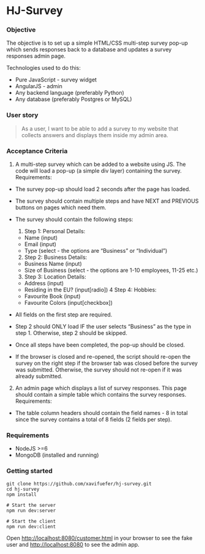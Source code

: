 # HJ-Survey
### Objective
The objective is to set up a simple HTML/CSS multi-step survey pop-up which sends responses back to a database and updates a survey responses admin page.

Technologies used to do this:

- Pure JavaScript - survey widget
- AngularJS - admin
- Any backend language (preferably Python)
- Any database (preferably Postgres or MySQL)

### User story

>As a user, I want to be able to add a survey to my website that collects answers and displays them inside my admin area.

### Acceptance Criteria

1. A multi-step survey which can be added to a website using JS. The code will load a pop-up (a simple div layer) containing the survey. Requirements:
  - The survey pop-up should load 2 seconds after the page has loaded.
  - The survey should contain multiple steps and have NEXT and PREVIOUS buttons on pages which need them.
  - The survey should contain the following steps:
    1. Step 1: Personal Details:
      - Name (input)
      - Email (input)
      - Type (select - the options are “Business” or “Individual”)
    2. Step 2: Business Details:
      - Business Name (input)
      - Size of Business (select - the options are 1-10 employees, 11-25 etc.)
    3. Step 3: Location Details:
      - Address (input)
      - Residing in the EU? (input[radio])
    4 Step 4: Hobbies:
      - Favourite Book (input)
      - Favourite Colors (input[checkbox])

  - All fields on the first step are required.
  - Step 2 should ONLY load IF the user selects “Business” as the type in step 1. Otherwise, step 2 should be skipped.
  - Once all steps have been completed, the pop-up should be closed.
  - If the browser is closed and re-opened, the script should re-open the survey on the right step if the browser tab was closed before the survey was submitted. Otherwise, the survey should not re-open if it was already submitted.

2. An admin page which displays a list of survey responses. This page should contain a simple table which contains the survey responses. Requirements:
  - The table column headers should contain the field names - 8 in total since the survey contains a total of 8 fields (2 fields per step).

### Requirements

- NodeJS >=6
- MongoDB (installed and running)

### Getting started
```
git clone https://github.com/xavifuefer/hj-survey.git
cd hj-survey
npm install

# Start the server
npm run dev:server

# Start the client
npm run dev:client
```

Open [http://localhost:8080/customer.html](http://localhost:8080/customer.html) in your browser to see the fake user and [http://localhost:8080](http://localhost:8080) to see the admin app.

